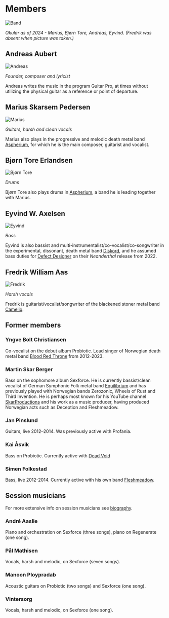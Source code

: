 # Members

![Band](/images/band/band-small.jpg)

*Okular as of 2024 - Marius, Bjørn Tore, Andreas, Eyvind. (Fredrik was absent when picture was taken.)*


## Andreas Aubert 
![Andreas](/images/band/andreas-small.jpg)

*Founder, composer and lyricist*

Andreas writes the music in the program Guitar Pro, at times without utilizing the physical guitar as a reference or point of departure.

## Marius Skarsem Pedersen

![Marius](/images/band/marius-small.jpg)

*Guitars, harsh and clean vocals*

Marius also plays in the progressive and melodic death metal band [Aspherium](https://aspherium.com/), for which he is the main composer, guitarist and vocalist.

## Bjørn Tore Erlandsen

![Bjørn Tore](/images/band/bjorn-tore.jpg)

*Drums*

Bjørn Tore also plays drums in [Aspherium](https://aspherium.com/), a band he is leading together with Marius.

## Eyvind W. Axelsen

![Eyvind](/images/band/eyvind-small.jpg)

*Bass*

Eyvind is also bassist and multi-instrumentalist/co-vocalist/co-songwriter in the experimental, dissonant, death metal band [Diskord](https://diskord.net), and he assumed bass duties for [Defect Designer](https://defectdesignerband.bandcamp.com/) on their *Neanderthal* release from 2022.

## Fredrik William Aas

![Fredrik](/images/band/fredrik-small.jpg)

*Harsh vocals*

Fredrik is guitarist/vocalist/songwriter of the blackened stoner metal band [Camelio](https://www.facebook.com/CamelioBand/).


## Former members

### Yngve Bolt Christiansen
Co-vocalist on the debut album Probiotic. Lead singer of Norwegian death metal band [Blood Red Throne](https://www.bloodredthrone.com/) from 2012-2023.

### Martin Skar Berger

Bass on the sophomore album Sexforce. He is currently bassist/clean vocalist of German Symphonic Folk metal band [Equilibrium](https://equilibrium-metal.net/) and has previously played with Norwegian bands Zerozonic, Wheels of Rust and Third Invention. He is perhaps most known for his YouTube channel [SkarProductions](https://www.youtube.com/@SkarProductions) and his work as a music producer, having produced Norwegian acts such as Deception and Fleshmeadow.

### Jan Pinslund 

Guitars, live 2012–2014. Was previously active with Profania.

### Kai Åsvik

Bass on Probiotic. Currently active with [Dead Void](https://deadvoid.bandcamp.com/)

### Simen Folkestad 
Bass, live 2012-2014. Currently active with his own band [Fleshmeadow](https://fleshmeadow.bandcamp.com/).

## Session musicians

For more extensive info on session musicians see [biography](biography.md#other-musicians-and-associations).

### André Aaslie

Piano and orchestration on Sexforce (three songs), piano on Regenerate (one song).

### Pål Mathisen

Vocals, harsh and melodic, on Sexforce (seven songs).

### Manoon Ploypradab

Acoustic guitars on Probiotic (two songs) and Sexforce (one song).

### Vintersorg

Vocals, harsh and melodic, on Sexforce (one song).
